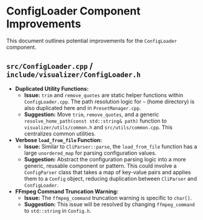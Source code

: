 # ConfigLoader Component Improvements

This document outlines potential improvements for the `ConfigLoader` component.

## `src/ConfigLoader.cpp` / `include/visualizer/ConfigLoader.h`

*   **Duplicated Utility Functions:**
    *   **Issue:** `trim` and `remove_quotes` are static helper functions within `ConfigLoader.cpp`. The path resolution logic for `~` (home directory) is also duplicated here and in `PresetManager.cpp`.
    *   **Suggestion:** Move `trim`, `remove_quotes`, and a generic `resolve_home_path(const std::string& path)` function to `visualizer/utils/common.h` and `src/utils/common.cpp`. This centralizes common utilities.
*   **Verbose `load_from_file` Function:**
    *   **Issue:** Similar to `CliParser::parse`, the `load_from_file` function has a large `unordered_map` for parsing configuration values.
    *   **Suggestion:** Abstract the configuration parsing logic into a more generic, reusable component or pattern. This could involve a `ConfigParser` class that takes a map of key-value pairs and applies them to a `Config` object, reducing duplication between `CliParser` and `ConfigLoader`.
*   **FFmpeg Command Truncation Warning:**
    *   **Issue:** The `ffmpeg_command` truncation warning is specific to `char[]`.
    *   **Suggestion:** This issue will be resolved by changing `ffmpeg_command` to `std::string` in `Config.h`.
